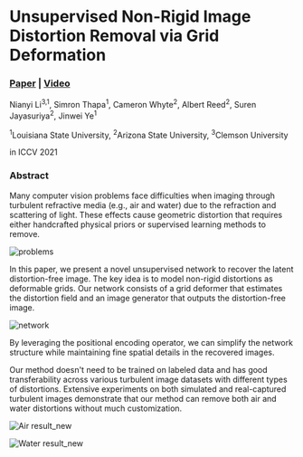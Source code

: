# Unsupervised Non-Rigid Image Distortion Removal via Grid Deformation

### [**Paper**](https://openaccess.thecvf.com/content/ICCV2021/papers/Li_Unsupervised_Non-Rigid_Image_Distortion_Removal_via_Grid_Deformation_ICCV_2021_paper.pdf) | [**Video**](https://youtu.be/aeJkb5u0Cb8)

Nianyi Li<sup>3,1</sup>, Simron Thapa<sup>1</sup>, Cameron Whyte<sup>2</sup>, Albert Reed<sup>2</sup>, Suren Jayasuriya<sup>2</sup>, Jinwei Ye<sup>1</sup>

<sup>1</sup>Louisiana State University,         <sup>2</sup>Arizona State University,         <sup>3</sup>Clemson University

in ICCV 2021


<!-- ![teaser](https://user-images.githubusercontent.com/22784070/129606461-13390c92-9e59-4f0f-8fad-e2111e7ada24.png){:height="20%" width="20%"} -->
<!--- This isn't commented out 
<img src="https://user-images.githubusercontent.com/22784070/129606461-13390c92-9e59-4f0f-8fad-e2111e7ada24.png" width="70%" height="70%"> --->



### Abstract
Many computer vision problems face difficulties when imaging through turbulent refractive media (e.g., air and water) due to the refraction and scattering of light. These effects cause geometric distortion that requires either handcrafted physical priors or supervised learning methods to remove. 

![problems](https://user-images.githubusercontent.com/22784070/137431727-b960e88a-f158-4abd-bebe-070c65731dc4.gif)

In this paper, we present a novel unsupervised network to recover the latent distortion-free image. The key idea is to model non-rigid distortions as deformable grids. Our network consists of a grid deformer that estimates the distortion field and an image generator that outputs the distortion-free image. 

![network](https://user-images.githubusercontent.com/22784070/137433546-753f48d2-c8eb-4778-9c5a-0e957b50327d.png)

By leveraging the positional encoding operator, we can simplify the network structure while maintaining fine spatial details in the recovered images. 

Our method doesn't need to be trained on labeled data and has good transferability across various turbulent image datasets with different types of distortions. Extensive experiments on both simulated and real-captured turbulent images demonstrate that our method can remove both air and water distortions without much customization.


![Air result_new](https://user-images.githubusercontent.com/22784070/137434314-75897f73-0a1c-4a0c-92f3-08cdf44093ac.gif)

![Water result_new](https://user-images.githubusercontent.com/22784070/137434589-4c65647a-3e96-4ca9-aea6-7dffb46e0fd5.gif)


